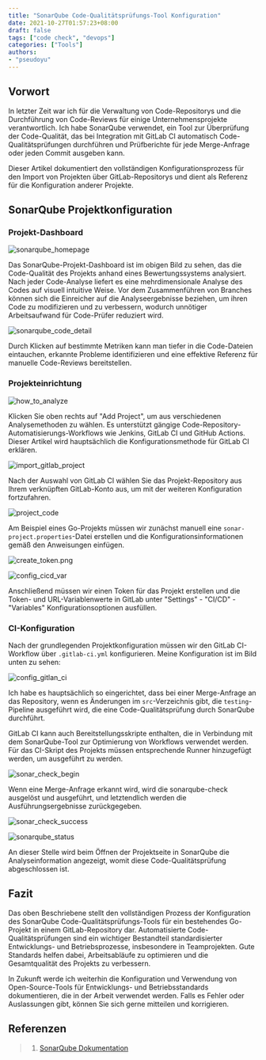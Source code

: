 ```yaml
---
title: "SonarQube Code-Qualitätsprüfungs-Tool Konfiguration"
date: 2021-10-27T01:57:23+08:00
draft: false
tags: ["code check", "devops"]
categories: ["Tools"]
authors:
- "pseudoyu"
---
```


## Vorwort

In letzter Zeit war ich für die Verwaltung von Code-Repositorys und die Durchführung von Code-Reviews für einige Unternehmensprojekte verantwortlich. Ich habe SonarQube verwendet, ein Tool zur Überprüfung der Code-Qualität, das bei Integration mit GitLab CI automatisch Code-Qualitätsprüfungen durchführen und Prüfberichte für jede Merge-Anfrage oder jeden Commit ausgeben kann.

Dieser Artikel dokumentiert den vollständigen Konfigurationsprozess für den Import von Projekten über GitLab-Repositorys und dient als Referenz für die Konfiguration anderer Projekte.

## SonarQube Projektkonfiguration

### Projekt-Dashboard

![sonarqube_homepage](https://image.pseudoyu.com/images/sonarqube_homepage.png)

Das SonarQube-Projekt-Dashboard ist im obigen Bild zu sehen, das die Code-Qualität des Projekts anhand eines Bewertungssystems analysiert. Nach jeder Code-Analyse liefert es eine mehrdimensionale Analyse des Codes auf visuell intuitive Weise. Vor dem Zusammenführen von Branches können sich die Einreicher auf die Analyseergebnisse beziehen, um ihren Code zu modifizieren und zu verbessern, wodurch unnötiger Arbeitsaufwand für Code-Prüfer reduziert wird.

![sonarqube_code_detail](https://image.pseudoyu.com/images/sonarqube_code_detail.png)

Durch Klicken auf bestimmte Metriken kann man tiefer in die Code-Dateien eintauchen, erkannte Probleme identifizieren und eine effektive Referenz für manuelle Code-Reviews bereitstellen.

### Projekteinrichtung

![how_to_analyze](https://image.pseudoyu.com/images/how_to_analyze.png)

Klicken Sie oben rechts auf "Add Project", um aus verschiedenen Analysemethoden zu wählen. Es unterstützt gängige Code-Repository-Automatisierungs-Workflows wie Jenkins, GitLab CI und GitHub Actions. Dieser Artikel wird hauptsächlich die Konfigurationsmethode für GitLab CI erklären.

![import_gitlab_project](https://image.pseudoyu.com/images/import_gitlab_project.png)

Nach der Auswahl von GitLab CI wählen Sie das Projekt-Repository aus Ihrem verknüpften GitLab-Konto aus, um mit der weiteren Konfiguration fortzufahren.

![project_code](https://image.pseudoyu.com/images/project_code.png)

Am Beispiel eines Go-Projekts müssen wir zunächst manuell eine `sonar-project.properties`-Datei erstellen und die Konfigurationsinformationen gemäß den Anweisungen einfügen.

![create_token.png](https://image.pseudoyu.com/images/create_token.png.png)

![config_cicd_var](https://image.pseudoyu.com/images/config_cicd_var.png)

Anschließend müssen wir einen Token für das Projekt erstellen und die Token- und URL-Variablenwerte in GitLab unter "Settings" - "CI/CD" - "Variables" Konfigurationsoptionen ausfüllen.

### CI-Konfiguration

Nach der grundlegenden Projektkonfiguration müssen wir den GitLab CI-Workflow über `.gitlab-ci.yml` konfigurieren. Meine Konfiguration ist im Bild unten zu sehen:

![config_gitlan_ci](https://image.pseudoyu.com/images/config_gitlan_ci.png)

Ich habe es hauptsächlich so eingerichtet, dass bei einer Merge-Anfrage an das Repository, wenn es Änderungen im `src`-Verzeichnis gibt, die `testing`-Pipeline ausgeführt wird, die eine Code-Qualitätsprüfung durch SonarQube durchführt.

GitLab CI kann auch Bereitstellungsskripte enthalten, die in Verbindung mit dem SonarQube-Tool zur Optimierung von Workflows verwendet werden. Für das CI-Skript des Projekts müssen entsprechende Runner hinzugefügt werden, um ausgeführt zu werden.

![sonar_check_begin](https://image.pseudoyu.com/images/sonar_check_begin.png)

Wenn eine Merge-Anfrage erkannt wird, wird die sonarqube-check ausgelöst und ausgeführt, und letztendlich werden die Ausführungsergebnisse zurückgegeben.

![sonar_check_success](https://image.pseudoyu.com/images/sonar_check_success.png)

![sonarqube_status](https://image.pseudoyu.com/images/sonarqube_status.png)

An dieser Stelle wird beim Öffnen der Projektseite in SonarQube die Analyseinformation angezeigt, womit diese Code-Qualitätsprüfung abgeschlossen ist.

## Fazit

Das oben Beschriebene stellt den vollständigen Prozess der Konfiguration des SonarQube Code-Qualitätsprüfungs-Tools für ein bestehendes Go-Projekt in einem GitLab-Repository dar. Automatisierte Code-Qualitätsprüfungen sind ein wichtiger Bestandteil standardisierter Entwicklungs- und Betriebsprozesse, insbesondere in Teamprojekten. Gute Standards helfen dabei, Arbeitsabläufe zu optimieren und die Gesamtqualität des Projekts zu verbessern.

In Zukunft werde ich weiterhin die Konfiguration und Verwendung von Open-Source-Tools für Entwicklungs- und Betriebsstandards dokumentieren, die in der Arbeit verwendet werden. Falls es Fehler oder Auslassungen gibt, können Sie sich gerne mitteilen und korrigieren.

## Referenzen

> 1. [SonarQube Dokumentation](https://docs.sonarqube.org/latest/)